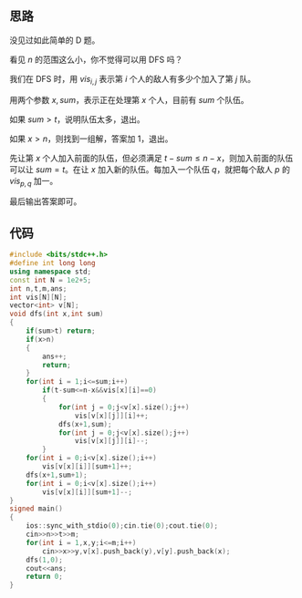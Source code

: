 ## 思路

没见过如此简单的 D 题。

看见 $n$ 的范围这么小，你不觉得可以用 DFS 吗？

我们在 DFS 时，用 $vis_{i,j}$ 表示第 $i$ 个人的敌人有多少个加入了第 $j$ 队。

用两个参数 $x,sum$，表示正在处理第 $x$ 个人，目前有 $sum$ 个队伍。

如果 $sum>t$，说明队伍太多，退出。

如果 $x>n$，则找到一组解，答案加 $1$，退出。

先让第 $x$ 个人加入前面的队伍，但必须满足 $t-sum\le n-x$，则加入前面的队伍可以让 $sum=t$。在让 $x$ 加入新的队伍。每加入一个队伍 $q$，就把每个敌人 $p$ 的 $vis_{p,q}$ 加一。

最后输出答案即可。

## 代码

```cpp
#include <bits/stdc++.h>
#define int long long
using namespace std;
const int N = 1e2+5;
int n,t,m,ans;
int vis[N][N];
vector<int> v[N];
void dfs(int x,int sum)
{
	if(sum>t) return;
	if(x>n)
	{
		ans++;
		return;
	}
	for(int i = 1;i<=sum;i++)
		if(t-sum<=n-x&&vis[x][i]==0)
		{
			for(int j = 0;j<v[x].size();j++)
				vis[v[x][j]][i]++;
			dfs(x+1,sum);
			for(int j = 0;j<v[x].size();j++)
				vis[v[x][j]][i]--;
		}
	for(int i = 0;i<v[x].size();i++)
		vis[v[x][i]][sum+1]++;
	dfs(x+1,sum+1);
	for(int i = 0;i<v[x].size();i++)
		vis[v[x][i]][sum+1]--;
}
signed main()
{
	ios::sync_with_stdio(0);cin.tie(0);cout.tie(0);
	cin>>n>>t>>m;
	for(int i = 1,x,y;i<=m;i++)
		cin>>x>>y,v[x].push_back(y),v[y].push_back(x);
	dfs(1,0);
	cout<<ans;
 	return 0;
}
```